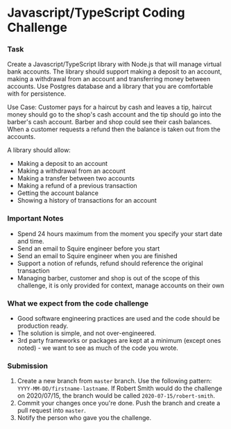 # Javascript/TypeScript Coding Challenge #

### Task ###

Create a Javascript/TypeScript library with Node.js that will manage virtual bank accounts. The library should support making a deposit to an account, making a withdrawal from an account and transferring money between accounts. Use Postgres database and a library that you are comfortable with for persistence.

Use Case: Customer pays for a haircut by cash and leaves a tip, haircut money should go to the shop's cash account and the tip should go into the barber's cash account. Barber and shop could see their cash balances. When a customer requests a refund then the balance is taken out from the accounts.

A library should allow:

* Making a deposit to an account
* Making a withdrawal from an account
* Making a transfer between two accounts
* Making a refund of a previous transaction
* Getting the account balance
* Showing a history of transactions for an account


### Important Notes ###
* Spend 24 hours maximum from the moment you specify your start date and time.
* Send an email to Squire engineer before you start
* Send an email to Squire engineer when you are finished
* Support a notion of refunds, refund should reference the original transaction
* Managing barber, customer and shop is out of the scope of this challenge, it is only provided for context, manage accounts on their own


### What we expect from the code challenge ###

* Good software engineering practices are used and the code should be production ready.
* The solution is simple, and not over-engineered.
* 3rd party frameworks or packages are kept at a minimum (except ones noted) - we want to see as much of the code you wrote.

### Submission ###
1. Create a new branch from `master` branch. Use the following pattern: `YYYY-MM-DD/firstname-lastname`. If Robert Smith would do the challenge on 2020/07/15, the branch would be called `2020-07-15/robert-smith`.
2. Commit your changes once you're done. Push the branch and create a pull request into `master`.
3. Notify the person who gave you the challenge.